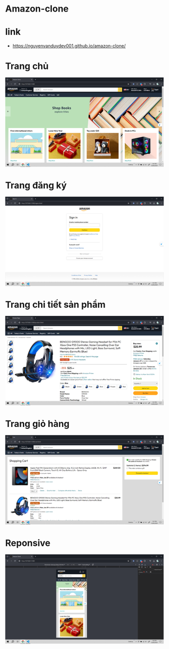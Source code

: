 # Amazon-clone

# link

- https://nguyenvanduydev001.github.io/amazon-clone/

# Trang chủ

![Trangchu](/image/1.png)
<br />

# Trang đăng ký

![Trangdangky](/image/2.png)
<br />

# Trang chi tiết sản phẩm

![Trangchitiet](/image/3.png)
<br />

# Trang giỏ hàng

![Tranggiohang](/image/4.png)
<br />

# Reponsive

![Reponsive](/image/5.png)
<br />

